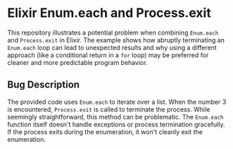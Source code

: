 # Elixir Enum.each and Process.exit

This repository illustrates a potential problem when combining `Enum.each` and `Process.exit` in Elixir. The example shows how abruptly terminating an `Enum.each` loop can lead to unexpected results and why using a different approach (like a conditional return in a `for` loop) may be preferred for cleaner and more predictable program behavior.

## Bug Description
The provided code uses `Enum.each` to iterate over a list.  When the number 3 is encountered, `Process.exit` is called to terminate the process. While seemingly straightforward, this method can be problematic.  The `Enum.each` function itself doesn't handle exceptions or process termination gracefully.  If the process exits during the enumeration, it won't cleanly exit the enumeration. 